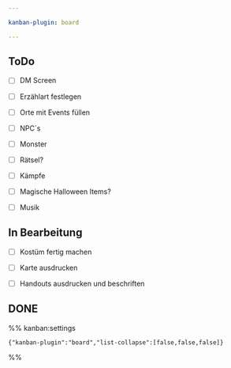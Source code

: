 ```yaml
---

kanban-plugin: board

---
```


## ToDo

- [ ] DM Screen
- [ ] Erzählart festlegen
- [ ] Orte mit Events füllen
- [ ] NPC´s
- [ ] Monster
- [ ] Rätsel?
- [ ] Kämpfe
- [ ] Magische Halloween Items?
- [ ] Musik


## In Bearbeitung

- [ ] Kostüm fertig machen
- [ ] Karte ausdrucken
- [ ] Handouts ausdrucken und beschriften


## DONE





%% kanban:settings
```
{"kanban-plugin":"board","list-collapse":[false,false,false]}
```
%%